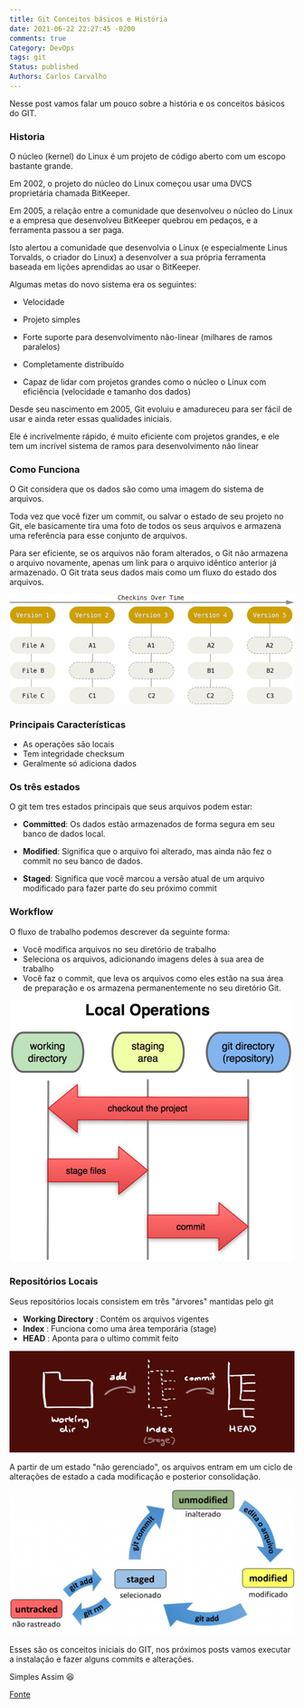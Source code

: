 ```yaml
---
title: Git Conceitos básicos e História
date: 2021-06-22 22:27:45 -0200
comments: true
Category: DevOps
tags: git
Status: published
Authors: Carlos Carvalho
---
```


Nesse post vamos falar um pouco sobre a história e os conceitos básicos do GIT.


<!-- PELICAN_END_SUMMARY -->

### Historia


O núcleo (kernel) do Linux é um projeto de código aberto com um escopo bastante grande.

Em 2002, o projeto do núcleo do Linux começou usar uma DVCS proprietária chamada BitKeeper.

Em 2005, a relação entre a comunidade que desenvolveu o núcleo do Linux e a empresa que desenvolveu BitKeeper quebrou em pedaços, e a ferramenta passou a ser paga.

Isto alertou a comunidade que desenvolvia o Linux (e especialmente Linus Torvalds, o criador do Linux) a desenvolver a sua própria ferramenta baseada em lições aprendidas ao usar o BitKeeper.

Algumas metas do novo sistema era os seguintes:

- Velocidade

- Projeto simples

- Forte suporte para desenvolvimento não-linear (milhares de ramos paralelos)

- Completamente distribuído

- Capaz de lidar com projetos grandes como o núcleo o Linux com eficiência (velocidade e tamanho dos dados)

Desde seu nascimento em 2005, Git evoluiu e amadureceu para ser fácil de usar e ainda reter essas qualidades iniciais.

Ele é incrivelmente rápido, é muito eficiente com projetos grandes, e ele tem um incrível sistema de ramos para desenvolvimento não linear

### Como Funciona
O Git considera que os dados são como uma imagem do sistema de arquivos.

Toda vez que você fizer um commit, ou salvar o estado de seu projeto no Git, ele basicamente tira uma foto de todos os seus arquivos e armazena uma referência para esse conjunto de arquivos.

Para ser eficiente, se os arquivos não foram alterados, o Git não armazena o arquivo novamente, apenas um link para o arquivo idêntico anterior já armazenado.
O Git trata seus dados mais como um fluxo do estado dos arquivos.


![git-snapshot](/images/snapshots-git.png)

### Principais Características

- As operações são locais
- Tem integridade checksum
- Geralmente só adiciona dados

### Os três estados

O git tem tres estados principais que seus arquivos podem estar:

- **Committed**: Os dados estão armazenados de forma segura em seu banco de dados local.

- **Modified**: Significa que o arquivo foi alterado, mas ainda não fez o commit no seu banco de dados.

- **Staged**: Significa que você marcou a versão atual de um arquivo modificado para fazer parte do seu próximo commit


### Workflow

O fluxo de trabalho podemos descrever da seguinte forma:

- Você modifica arquivos no seu diretório de trabalho
- Seleciona os arquivos, adicionando imagens deles à sua area de trabalho
- Você faz o commit, que leva os arquivos como eles estão na sua área de preparação e os armazena permanentemente no seu diretório Git.


![Workflow GIT](/images/workflow-git.png)


### Repositórios Locais

Seus repositórios locais consistem em três "árvores" mantidas pelo git

- **Working Directory** : Contém os arquivos vigentes
- **Index** : Funciona como uma área temporária (stage)
- **HEAD** : Aponta para o ultimo commit feito

![Workflow GIT Directories](/images/workflow-git-dir.png)


A partir de um estado "não gerenciado", os arquivos entram em um ciclo de alterações de estado a cada modificação e posterior consolidação.

![Workflow GIT States](/images/states-git.png)


Esses são os conceitos iniciais do GIT, nos próximos posts vamos executar a instalação e fazer alguns commits e alterações.




Simples Assim 😆

[Fonte](http://git-scm.com/book/pt-br)


